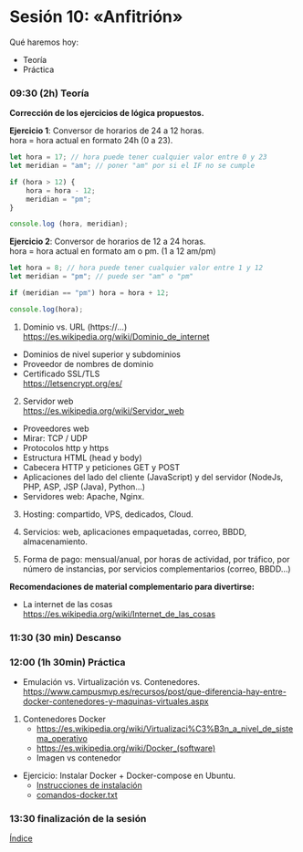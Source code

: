 # Sesión 10: «Anfitrión»

Qué haremos hoy:
- Teoría
- Práctica

### 09:30 (2h) Teoría 

**Corrección de los ejercicios de lógica propuestos.**  

**Ejercicio 1**: Conversor de horarios de 24 a 12 horas.  
hora = hora actual en formato 24h (0 a 23).  

``` javascript
let hora = 17; // hora puede tener cualquier valor entre 0 y 23
let meridian = "am"; // poner "am" por si el IF no se cumple

if (hora > 12) {
    hora = hora - 12;
    meridian = "pm";
}

console.log (hora, meridian);
```

**Ejercicio 2**: Conversor de horarios de 12 a 24 horas.  
hora = hora actual en formato am o pm. (1 a 12 am/pm)  

``` javascript
let hora = 8; // hora puede tener cualquier valor entre 1 y 12
let meridian = "pm"; // puede ser "am" o "pm"

if (meridian == "pm") hora = hora + 12;

console.log(hora);
```

1. Dominio vs. URL (https://...)  
https://es.wikipedia.org/wiki/Dominio_de_internet  
- Dominios de nivel superior y subdominios  
- Proveedor de nombres de dominio  
- Certificado SSL/TLS  
https://letsencrypt.org/es/  

2. Servidor web  
https://es.wikipedia.org/wiki/Servidor_web  
- Proveedores web  
- Mirar: TCP / UDP  
- Protocolos http y https  
- Estructura HTML (head y body)  
- Cabecera HTTP y peticiones GET y POST  
- Aplicaciones del lado del cliente (JavaScript) y del servidor (NodeJs, PHP, ASP, JSP (Java), Python...)  
- Servidores web: Apache, Nginx.

3. Hosting: compartido, VPS, dedicados, Cloud.

4. Servicios: web, aplicaciones empaquetadas, correo, BBDD, almacenamiento.  

5. Forma de pago: mensual/anual, por horas de actividad, por tráfico, por número de instancias, por servicios complementarios (correo, BBDD...)  

**Recomendaciones de material complementario para divertirse:**  
- La internet de las cosas
https://es.wikipedia.org/wiki/Internet_de_las_cosas  

### 11:30 (30 min) Descanso

### 12:00 (1h 30min) Práctica

- Emulación vs. Virtualización vs. Contenedores.  
https://www.campusmvp.es/recursos/post/que-diferencia-hay-entre-docker-contenedores-y-maquinas-virtuales.aspx  

1. Contenedores Docker  
	- https://es.wikipedia.org/wiki/Virtualizaci%C3%B3n_a_nivel_de_sistema_operativo  
	- https://es.wikipedia.org/wiki/Docker_(software)  
	- Imagen vs contenedor  

- Ejercicio: Instalar Docker + Docker-compose en Ubuntu.
	- [Instrucciones de instalación](../recursos/docker.md)  
	- [comandos-docker.txt](../recursos/comandos-docker.txt)  

### 13:30 finalización de la sesión

[Índice](../README.md)